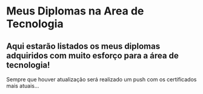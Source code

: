 # Meus Diplomas na Area de Tecnologia
## Aqui estarão listados os meus diplomas adquiridos com muito esforço para a área de tecnologia!

Sempre que houver atualização será realizado um push com os certificados mais atuais...
